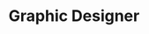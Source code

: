 ---
name: Sari Pehnke
title: Graphic Designer
category: 3
email: skpehnke@gmail.com
photo: pfp-placeholder.jpeg
published: false
---